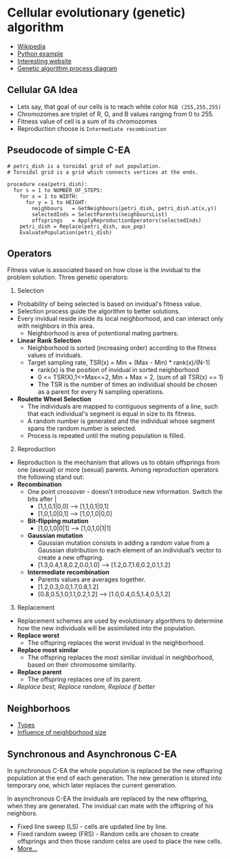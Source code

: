 # Cellular evolutionary (genetic) algorithm

- [Wikipedia](https://en.wikipedia.org/wiki/Cellular_evolutionary_algorithm)
- [Python example](https://github.com/gyfis/pycea)
- [Interesting website](http://neo.lcc.uma.es/cEA-web/index.htm)
- [Genetic algorithm process diagram](http://neo.lcc.uma.es/cEA-web/introduction.htm)

## Cellular GA Idea
- Lets say, that goal of our cells is to reach white color `RGB (255,255,255)`
- Chromozomes are triplet of R, G, and B values ranging from 0 to 255.
- Fitness value of cell is a sum of its chromozomes
- Reproduction choose is `Intermediate recombination`


## Pseudocode of simple C-EA

```
# petri_dish is a toroidal grid of out population.
# Toroidal grid is a grid which connects vertices at the ends.

procedure cea(petri_dish):
  for s = 1 to NUMBER_OF_STEPS:
    for x = 1 to WIDTH:
      for y = 1 to HEIGHT:
        neighbours   = GetNeighbours(petri_dish, petri_dish.at(x,y))
        selectedInds = SelectParents(neighboursList)
        offsprings   = ApplyReproductionOperators(selectedInds)
    petri_dish = Replace(petri_dish, aux_pop)
    EvaluatePopulation(petri_dish)
```

## Operators

Fitness value is associated based on how close is the invidual to the problem solution.
Three genetic operators:

1. Selection
  - Probability of being selected is based on invidual's fitness value.
  - Selection process guide the algorithm to better solutions.
  - Every invidual reside inside its local neighborhood, and can interact only with neighbors in this area.
    - Neighborhood is area of potentional mating partners.
  - **Linear Rank Selection**
    - Neighborhood is sorted (increasing order) according to the fitness values of inviduals.
    - Target sampling rate, TSR(x) = Min + (Max - Min) * rank(x)/(N-1)
      - rank(x) is the position of invidual in sorted neighborhood
      - 0 <= TSR(X),1<=Max<=2, Min + Max = 2, (sum of all TSR(x) == 1)
      - The TSR is the number of times an individual should be chosen as a parent for every N sampling operations.
  - **Roulette Wheel Selection**
    - The individuals are mapped to contiguous segments of a line, such that each individual's segment is equal in size to its fitness. 
    - A random number is generated and the individual whose segment spans the random number is selected.
    - Process is repeated until the mating population is filled.
2. Reproduction
  - Reproduction is the mechanism that allows us to obtain offsprings from one (asexual) or more (sexual) parents. Among reproduction operators the following stand out:
  - **Recombination**
    - One point crossover - doesn't introduce new information. Switch the bits after |
      - [1,1,0,1|0,0] --> [1,1,0,1|0,1]
      - [1,0,1,0|0,1] --> [1,0,1,0|0,0]
    - **Bit-flipping mutation**
      - [1,0,1,0|0|1] --> [1,0,1,0|1|1]
    - **Gaussian mutation**
      - Gaussian mutation consists in adding a random value from a Gaussian distribution to each element of an individual’s vector to create a new offspring.
      - [1.3,0.4,1.8,0.2,0.0,1.0] --> [1.2,0.7,1.6,0.2,0.1,1.2]
    - **Intermediate recombination**
      - Parents values are averages together.
      - [1.2,0.3,0.0,1.7,0.8,1.2]
      - [0.8,0.5,1.0,1.1,0.2,1.2] --> [1.0,0.4,0.5,1.4,0.5,1.2] 
3. Replacement
  - Replacement schemes are used by evolutionary algorithms to determine how the new individuals will be assimilated into the population.
  - **Replace worst**
    - The offspring replaces the worst invidual in the neighborhood.
  - **Replace most similar**
    - The offspring replaces the most similiar invidual in neighborhood, based on their chromosome similarity.
  - **Replace parent**
    - The offspring replaces one of its parent.
  - *Replace best, Replace random, Replace if better*

## Neighborhoos
  - [Types](http://neo.lcc.uma.es/cEA-web/neighborhood.htm)
  - [Influence of neighborhood size](http://neo.lcc.uma.es/cEA-web/ratio.htm)


## Synchronous and Asynchronous C-EA
In synchronous C-EA the whole population is replaced be the new offspring population at the end of each generation. The new generation is stored into temporary one, which later replaces the current generation.

In asynchronous C-EA the inviduals are replaced by the new offspring, when they are generated. The invidual can mate with the offspring of his neighbors.

  - Fixed line sweep (LS) - cells are updated line by line.
  - Fixed random sweep (FRS) - Random cells are chosen to create offsprings and then those random celss are used to place the new cells.
  - [More...](neo.lcc.uma.es/cEA-web/sync.htm)
